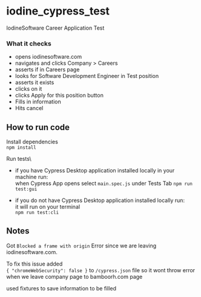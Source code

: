 # iodine_cypress_test

IodineSoftware Career Application Test

### What it checks

- opens iodinesoftware.com
- navigates and clicks Company > Careers
- asserts if in Careers page
- looks for Software Development Engineer in Test position
- asserts it exists
- clicks on it
- clicks Apply for this position button
- Fills in information
- Hits cancel

## How to run code

Install dependencies\
`npm install`

Run tests\

- if you have Cypress Desktop application installed locally in your machine run:\
  when Cypress App opens select `main.spec.js` under Tests Tab
  `npm run test:gui`

- if you do not have Cypress Desktop application installed locally run:\
  it will run on your terminal\
  `npm run test:cli`

## Notes

Got `Blocked a frame with origin` Error since we are leaving iodinesoftware.com.

To fix this issue added\
`{ "chromeWebSecurity": false }`
to `/cypress.json` file so it wont throw error when we leave company page to bamboorh.com page

used fixtures to save information to be filled
